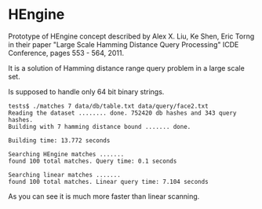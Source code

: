 HEngine
=======

Prototype of HEngine concept described by Alex X. Liu, Ke Shen, Eric Torng in their paper "Large Scale Hamming Distance Query Processing" ICDE Conference, pages 553 - 564, 2011.

It is a solution of Hamming distance range query problem in a large scale set.

Is supposed to handle only 64 bit binary strings.

    tests$ ./matches 7 data/db/table.txt data/query/face2.txt
    Reading the dataset ........ done. 752420 db hashes and 343 query hashes.
    Building with 7 hamming distance bound ....... done.

    Building time: 13.772 seconds

    Searching HEngine matches .......
    found 100 total matches. Query time: 0.1 seconds

    Searching linear matches .......
    found 100 total matches. Linear query time: 7.104 seconds
    

As you can see it is much more faster than linear scanning.
